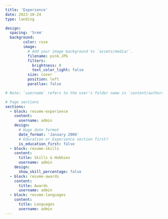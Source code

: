 ```yaml
---
title: 'Experience'
date: 2023-10-24
type: landing

design:
  spacing: '5rem'
  background:
        color: rose
        image:
          # Add your image background to `assets/media/`.
          filename: pink.JPG
          filters:
            brightness: 0
            text_color_light: false
          size: cover
          position: left
          parallax: false

# Note: `username` refers to the user's folder name in `content/authors/`

# Page sections
sections:
  - block: resume-experience
    content:
      username: admin
    design:
      # Hugo date format
      date_format: 'January 2006'
      # Education or Experience section first?
      is_education_first: false
  - block: resume-skills
    content:
      title: Skills & Hobbies
      username: admin
    design:
      show_skill_percentage: false
  - block: resume-awards
    content:
      title: Awards
      username: admin
  - block: resume-languages
    content:
      title: Languages
      username: admin
---
```

